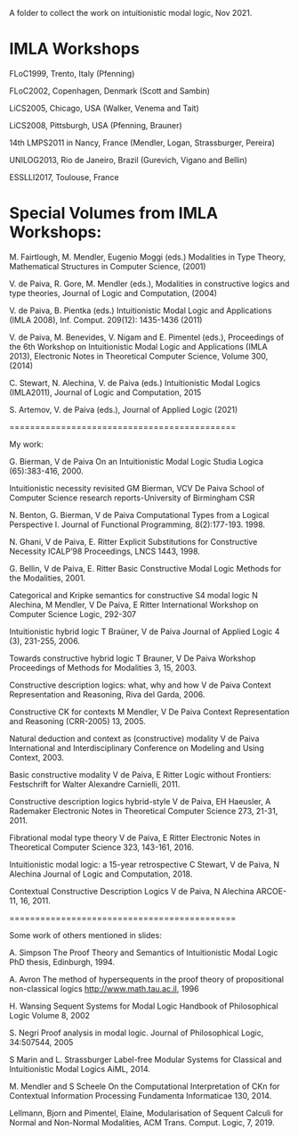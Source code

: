 A folder to collect the work on intuitionistic modal logic, Nov 2021.

IMLA Workshops 
===============

FLoC1999, Trento, Italy (Pfenning)

FLoC2002, Copenhagen, Denmark (Scott and Sambin)

LiCS2005, Chicago, USA (Walker, Venema and Tait)

LiCS2008, Pittsburgh, USA (Pfenning, Brauner)

14th LMPS2011 in Nancy, France (Mendler, Logan, Strassburger, Pereira)

UNILOG2013, Rio de Janeiro, Brazil (Gurevich, Vigano and Bellin)

ESSLLI2017, Toulouse, France


Special Volumes from IMLA Workshops:
===================================

M. Fairtlough, M. Mendler, Eugenio Moggi (eds.) Modalities in Type
Theory, Mathematical Structures in Computer Science, (2001)

V. de Paiva, R. Gore, M. Mendler (eds.), Modalities in constructive
logics and type theories, Journal of Logic and Computation, (2004)

V. de Paiva, B. Pientka (eds.) Intuitionistic Modal Logic and
Applications (IMLA 2008), Inf. Comput. 209(12): 1435-1436 (2011)

V. de Paiva, M. Benevides, V. Nigam and E. Pimentel (eds.),
Proceedings of the 6th Workshop on Intuitionistic Modal Logic and
Applications (IMLA 2013), Electronic Notes in Theoretical Computer
Science, Volume 300, (2014)

C. Stewart, N. Alechina, V. de Paiva (eds.) Intuitionistic Modal
Logics (IMLA2011), Journal of Logic and Computation, 2015

S. Artemov, V. de Paiva (eds.), Journal of Applied Logic (2021)

============================================

My work:

G. Bierman, V de Paiva
On an Intuitionistic Modal Logic Studia Logica (65):383-416, 2000.

Intuitionistic necessity revisited
GM Bierman, VCV De Paiva
School of Computer Science research reports-University of Birmingham CSR

N. Benton, G. Bierman, V de Paiva
Computational Types from a Logical Perspective I.
Journal of Functional Programming, 8(2):177-193. 1998.

N. Ghani, V de Paiva, E. Ritter
Explicit Substitutions for Constructive Necessity
ICALP’98 Proceedings, LNCS 1443, 1998.

G. Bellin, V de Paiva, E. Ritter
Basic Constructive Modal Logic
Methods for the Modalities, 2001.

Categorical and Kripke semantics for constructive S4 modal logic
N Alechina, M Mendler, V De Paiva, E Ritter
International Workshop on Computer Science Logic, 292-307

Intuitionistic hybrid logic
T Braüner, V de Paiva
Journal of Applied Logic 4 (3), 231-255, 2006.

Towards constructive hybrid logic
T Brauner, V De Paiva
Workshop Proceedings of Methods for Modalities 3, 15, 2003.

Constructive description logics: what, why and how
V de Paiva
Context Representation and Reasoning, Riva del Garda, 2006.

Constructive CK for contexts
M Mendler, V De Paiva
Context Representation and Reasoning (CRR-2005) 13, 2005.

Natural deduction and context as (constructive) modality
V de Paiva
International and Interdisciplinary Conference on Modeling and Using Context, 2003.

Basic constructive modality
V de Paiva, E Ritter
Logic without Frontiers: Festschrift for Walter Alexandre Carnielli, 2011.

Constructive description logics hybrid-style
V de Paiva, EH Haeusler, A Rademaker
Electronic Notes in Theoretical Computer Science 273, 21-31, 2011.

Fibrational modal type theory
V de Paiva, E Ritter
Electronic Notes in Theoretical Computer Science 323, 143-161, 2016.

Intuitionistic modal logic: a 15-year retrospective
C Stewart, V de Paiva, N Alechina
Journal of Logic and Computation, 2018.

Contextual Constructive Description Logics
V de Paiva, N Alechina
ARCOE-11, 16, 2011.

============================================


Some work of others mentioned in slides:

A. Simpson
The Proof Theory and Semantics of Intuitionistic Modal Logic
PhD thesis, Edinburgh, 1994.

A. Avron
The method of hypersequents in the proof theory of propositional
non-classical logics
http://www.math.tau.ac.il, 1996

H. Wansing
Sequent Systems for Modal Logic
Handbook of Philosophical Logic Volume 8, 2002

S. Negri
Proof analysis in modal logic.
Journal of Philosophical Logic, 34:507544, 2005

S Marin and L. Strassburger
Label-free Modular Systems for Classical and Intuitionistic Modal
Logics AiML, 2014.

M. Mendler and S Scheele
On the Computational Interpretation of CKn for Contextual
Information Processing
Fundamenta Informaticae 130, 2014.

Lellmann, Bjorn and Pimentel, Elaine,
Modularisation of Sequent Calculi for Normal and Non-Normal
Modalities,
ACM Trans. Comput. Logic, 7, 2019.

